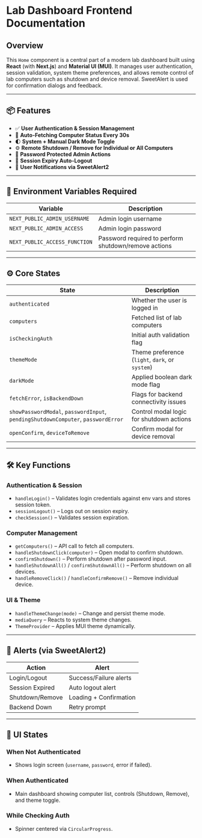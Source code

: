 
# Lab Dashboard Frontend Documentation

## Overview

This `Home` component is a central part of a modern lab dashboard built using **React** (with **Next.js**) and **Material UI (MUI)**. It manages user authentication, session validation, system theme preferences, and allows remote control of lab computers such as shutdown and device removal. SweetAlert is used for confirmation dialogs and feedback.

---

## 📦 Features

- ✅ **User Authentication & Session Management**
- 🔄 **Auto-Fetching Computer Status Every 30s**
- 🌓 **System + Manual Dark Mode Toggle**
- ⚙️ **Remote Shutdown / Remove for Individual or All Computers**
- 🔐 **Password Protected Admin Actions**
- 🧠 **Session Expiry Auto-Logout**
- 🔔 **User Notifications via SweetAlert2**

---

## 🔧 Environment Variables Required

| Variable | Description |
|---------|-------------|
| `NEXT_PUBLIC_ADMIN_USERNAME` | Admin login username |
| `NEXT_PUBLIC_ADMIN_ACCESS` | Admin login password |
| `NEXT_PUBLIC_ACCESS_FUNCTION` | Password required to perform shutdown/remove actions |

---

## ⚙️ Core States

| State | Description |
|-------|-------------|
| `authenticated` | Whether the user is logged in |
| `computers` | Fetched list of lab computers |
| `isCheckingAuth` | Initial auth validation flag |
| `themeMode` | Theme preference (`light`, `dark`, or `system`) |
| `darkMode` | Applied boolean dark mode flag |
| `fetchError`, `isBackendDown` | Flags for backend connectivity issues |
| `showPasswordModal`, `passwordInput`, `pendingShutdownComputer`, `passwordError` | Control modal logic for shutdown actions |
| `openConfirm`, `deviceToRemove` | Confirm modal for device removal |

---

## 🛠️ Key Functions

### Authentication & Session

- `handleLogin()` – Validates login credentials against env vars and stores session token.
- `sessionLogout()` – Logs out on session expiry.
- `checkSession()` – Validates session expiration.

### Computer Management

- `getComputers()` – API call to fetch all computers.
- `handleShutdownClick(computer)` – Open modal to confirm shutdown.
- `confirmShutdown()` – Perform shutdown after password input.
- `handleShutdownAll()` / `confirmShutdownAll()` – Perform shutdown on all devices.
- `handleRemoveClick()` / `handleConfirmRemove()` – Remove individual device.

### UI & Theme

- `handleThemeChange(mode)` – Change and persist theme mode.
- `mediaQuery` – Reacts to system theme changes.
- `ThemeProvider` – Applies MUI theme dynamically.

---

## 💬 Alerts (via SweetAlert2)

| Action | Alert |
|--------|-------|
| Login/Logout | Success/Failure alerts |
| Session Expired | Auto logout alert |
| Shutdown/Remove | Loading + Confirmation |
| Backend Down | Retry prompt |

---

## 🧩 UI States

### When Not Authenticated

- Shows login screen (`username`, `password`, error if failed).

### When Authenticated

- Main dashboard showing computer list, controls (Shutdown, Remove), and theme toggle.

### While Checking Auth

- Spinner centered via `CircularProgress`.
